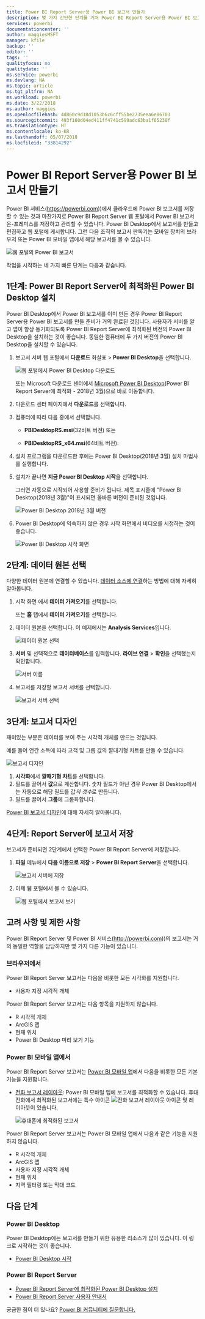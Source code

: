 ```yaml
---
title: Power BI Report Server용 Power BI 보고서 만들기
description: 몇 가지 간단한 단계를 거쳐 Power BI Report Server용 Power BI 보고서를 만드는 방법을 알아봅니다.
services: powerbi
documentationcenter: ''
author: maggiesMSFT
manager: kfile
backup: ''
editor: ''
tags: ''
qualityfocus: no
qualitydate: ''
ms.service: powerbi
ms.devlang: NA
ms.topic: article
ms.tgt_pltfrm: NA
ms.workload: powerbi
ms.date: 3/22/2018
ms.author: maggies
ms.openlocfilehash: 4d860c9d18d1053b6c6cff55be2735eea6e86703
ms.sourcegitcommit: 493f160d04ed411ff4741c599adc63ba1f65230f
ms.translationtype: HT
ms.contentlocale: ko-KR
ms.lasthandoff: 05/07/2018
ms.locfileid: "33814292"
---
```

# <a name="create-a-power-bi-report-for-power-bi-report-server"></a>Power BI Report Server용 Power BI 보고서 만들기
Power BI 서비스(https://powerbi.com))에서 클라우드에 Power BI 보고서를 저장할 수 있는 것과 마찬가지로 Power BI Report Server 웹 포털에서 Power BI 보고서 온-프레미스를 저장하고 관리할 수 있습니다. Power BI Desktop에서 보고서를 만들고 편집하고 웹 포털에 게시합니다. 그런 다음 조직의 보고서 판독기는 모바일 장치의 브라우저 또는 Power BI 모바일 앱에서 해당 보고서를 볼 수 있습니다.

![웹 포털의 Power BI 보고서](media/quickstart-create-powerbi-report/report-server-powerbi-report.png)

작업을 시작하는 네 가지 빠른 단계는 다음과 같습니다.

## <a name="step-1-install-power-bi-desktop-optimized-for-power-bi-report-server"></a>1단계: Power BI Report Server에 최적화된 Power BI Desktop 설치

Power BI Desktop에서 Power BI 보고서를 이미 만든 경우 Power BI Report Server용 Power BI 보고서를 만들 준비가 거의 완료된 것입니다. 사용자가 서버를 알고 앱이 항상 동기화되도록 Power BI Report Server에 최적화된 버전의 Power BI Desktop을 설치하는 것이 좋습니다. 동일한 컴퓨터에 두 가지 버전의 Power BI Desktop을 설치할 수 있습니다.

1. 보고서 서버 웹 포털에서 **다운로드** 화살표 > **Power BI Desktop**을 선택합니다.

    ![웹 포털에서 Power BI Desktop 다운로드](media/quickstart-create-powerbi-report/report-server-download-web-portal.png)

    또는 Microsoft 다운로드 센터에서 [Microsoft Power BI Desktop](https://www.microsoft.com/download/details.aspx?id=56723)(Power BI Report Server에 최적화 - 2018년 3월)으로 바로 이동합니다.

2. 다운로드 센터 페이지에서 **다운로드**를 선택합니다.

3. 컴퓨터에 따라 다음 중에서 선택합니다.

    - **PBIDesktopRS.msi**(32비트 버전) 또는

    - **PBIDesktopRS_x64.msi**(64비트 버전).

4. 설치 프로그램을 다운로드한 후에는 Power BI Desktop(2018년 3월) 설치 마법사를 실행합니다.

2. 설치가 끝나면 **지금 Power BI Desktop 시작**을 선택합니다.
   
    그러면 자동으로 시작되어 사용할 준비가 됩니다. 제목 표시줄에 "Power BI Desktop(2018년 3월)"이 표시되면 올바른 버전이 준비된 것입니다.

    ![Power BI Desktop 2018년 3월 버전](media/quickstart-create-powerbi-report/report-server-desktop-march-2018.png)

3. Power BI Desktop에 익숙하지 않은 경우 시작 화면에서 비디오를 시청하는 것이 좋습니다.
   
    ![Power BI Desktop 시작 화면](media/quickstart-create-powerbi-report/report-server-powerbi-desktop-start.png)

## <a name="step-2-select-a-data-source"></a>2단계: 데이터 원본 선택
다양한 데이터 원본에 연결할 수 있습니다. [데이터 소스에 연결](connect-data-sources.md)하는 방법에 대해 자세히 알아봅니다.

1. 시작 화면 에서 **데이터 가져오기**를 선택합니다.
   
    또는 **홈** 탭에서 **데이터 가져오기**를 선택합니다.
2. 데이터 원본을 선택합니다. 이 예제에서는 **Analysis Services**입니다.
   
    ![데이터 원본 선택](media/quickstart-create-powerbi-report/report-server-get-data-ssas.png)
3. **서버** 및 선택적으로 **데이터베이스**를 입력합니다. **라이브 연결** > **확인**을 선택했는지 확인합니다.
   
    ![서버 이름](media/quickstart-create-powerbi-report/report-server-ssas-server-name.png)
4. 보고서를 저장할 보고서 서버를 선택합니다.
   
    ![보고서 서버 선택](media/quickstart-create-powerbi-report/report-server-select-server.png)

## <a name="step-3-design-your-report"></a>3단계: 보고서 디자인
재미있는 부분은 데이터를 보여 주는 시각적 개체를 만드는 것입니다.

예를 들어 연간 소득에 따라 고객 및 그룹 값의 깔대기형 차트를 만들 수 있습니다.

![보고서 디자인](media/quickstart-create-powerbi-report/report-server-create-funnel.png)

1. **시각화**에서 **깔때기형 차트**를 선택합니다.
2. 필드를 끌어서 **값**으로 계산합니다. 숫자 필드가 아닌 경우 Power BI Desktop에서는 자동으로 해당 필드를 값*의 갯수*로 만듭니다.
3. 필드를 끌어서 **그룹**에 그룹화합니다.

[Power BI 보고서 디자인](../desktop-report-view.md)에 대해 자세히 알아봅니다.

## <a name="step-4-save-your-report-to-the-report-server"></a>4단계: Report Server에 보고서 저장
보고서가 준비되면 2단계에서 선택한 Power BI Report Server에 저장합니다.

1. **파일** 메뉴에서 **다음 이름으로 저장** > **Power BI Report Server**을 선택합니다.
   
    ![보고서 서버에 저장](media/quickstart-create-powerbi-report/report-server-save-as-powerbi-report-server.png)
2. 이제 웹 포털에서 볼 수 있습니다.
   
    ![웹 포털에서 보고서 보기](media/quickstart-create-powerbi-report/report-server-powerbi-report.png)

## <a name="considerations-and-limitations"></a>고려 사항 및 제한 사항
Power BI Report Server 및 Power BI 서비스(http://powerbi.com))의 보고서는 거의 동일한 역할을 담당하지만 몇 가지 다른 기능이 있습니다.

### <a name="in-a-browser"></a>브라우저에서
Power BI Report Server 보고서는 다음을 비롯한 모든 시각화를 지원합니다.

* 사용자 지정 시각적 개체

Power BI Report Server 보고서는 다음 항목을 지원하지 않습니다.

* R 시각적 개체
* ArcGIS 맵
* 현재 위치
* Power BI Desktop 미리 보기 기능

### <a name="in-the-power-bi-mobile-apps"></a>Power BI 모바일 앱에서
Power BI Report Server 보고서는 [Power BI 모바일 앱](../mobile-apps-for-mobile-devices.md)에서 다음을 비롯한 모든 기본 기능을 지원합니다.

* [전화 보고서 레이아웃](../desktop-create-phone-report.md): Power BI 모바일 앱에 보고서를 최적화할 수 있습니다. 휴대전화에서 최적화된 보고서에는 특수 아이콘 ![전화 보고서 레이아웃 아이콘](media/quickstart-create-powerbi-report/power-bi-rs-mobile-optimized-icon.png) 및 레이아웃이 있습니다.
  
    ![휴대폰에 최적화된 보고서](media/quickstart-create-powerbi-report/power-bi-rs-mobile-optimized-report.png)

Power BI Report Server 보고서는 Power BI 모바일 앱에서 다음과 같은 기능을 지원하지 않습니다.

* R 시각적 개체
* ArcGIS 맵
* 사용자 지정 시각적 개체
* 현재 위치
* 지역 필터링 또는 막대 코드

## <a name="next-steps"></a>다음 단계
### <a name="power-bi-desktop"></a>Power BI Desktop
Power BI Desktop에는 보고서를 만들기 위한 유용한 리소스가 많이 있습니다. 이 링크로 시작하는 것이 좋습니다.

* [Power BI Desktop 시작](../desktop-getting-started.md)

### <a name="power-bi-report-server"></a>Power BI Report Server
* [Power BI Report Server에 최적화된 Power BI Desktop 설치](install-powerbi-desktop.md)  
* [Power BI Report Server 사용자 안내서](user-handbook-overview.md)  

궁금한 점이 더 있나요? [Power BI 커뮤니티에 질문합니다.](https://community.powerbi.com/)
